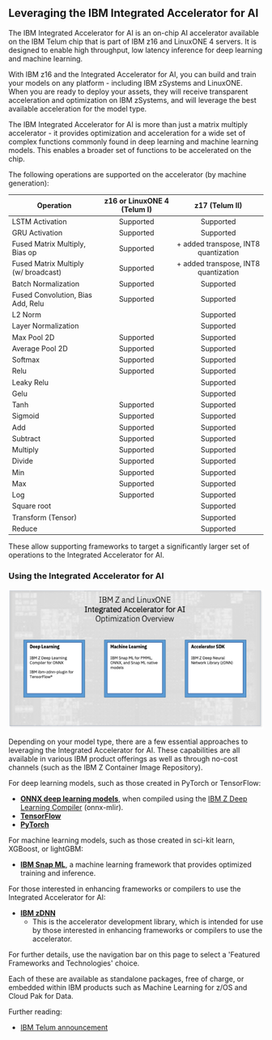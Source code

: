 ## Leveraging the IBM Integrated Accelerator for AI

The IBM Integrated Accelerator for AI is an on-chip AI accelerator available on the IBM Telum chip that is part of IBM z16 and LinuxONE 4 servers. It is designed to enable high throughput, low latency inference for deep learning and machine learning. 

With IBM z16 and the Integrated Accelerator for AI, you can build and train your models on any platform - including IBM zSystems and LinuxONE. When you are ready to deploy your assets, they will receive transparent acceleration and optimization on IBM zSystems, and will leverage the best available acceleration for the model type.

The IBM Integrated Accelerator for AI is more than just a matrix multiply accelerator - it provides optimization and acceleration for a wide set of complex functions commonly found in deep learning and machine learning models. This enables a broader set of functions to be accelerated on the chip.

The following operations are supported on the accelerator (by machine generation):

| Operation |  z16 or LinuxONE 4 (Telum I) | z17 (Telum II) | 
| --------------------- | :---------------------: | :---------------------: |
| LSTM Activation | Supported | Supported | 
| GRU Activation |  Supported | Supported | 
| Fused Matrix Multiply, Bias op |  Supported | + added transpose, INT8 quantization |
| Fused Matrix Multiply (w/ broadcast) |  Supported | + added transpose, INT8 quantization | 
| Batch Normalization |  Supported | Supported | 
| Fused Convolution, Bias Add, Relu | Supported | Supported |
| L2 Norm |  | Supported |
| Layer Normalization |  | Supported |
| Max Pool 2D |  Supported | Supported |
| Average Pool 2D |  Supported | Supported |
| Softmax |  Supported | Supported |
| Relu |  Supported | Supported |
| Leaky Relu |  | Supported |
| Gelu |  | Supported |
| Tanh |  Supported | Supported |
| Sigmoid |  Supported | Supported |
| Add |  Supported | Supported |
| Subtract |  Supported | Supported |
| Multiply |  Supported | Supported |
| Divide |  Supported | Supported |
| Min |  Supported | Supported |
| Max |  Supported | Supported |
| Log |  Supported | Supported |
| Square root |  | Supported |
| Transform (Tensor) |  | Supported |
| Reduce  |  | Supported |


These allow supporting frameworks to target a significantly larger set of operations to the Integrated Accelerator for AI. 

### Using the Integrated Accelerator for AI

![IBM Z and LinuxONE Telum Integrated Accelerator for AI reference technologies ](z16aiusw.png)

Depending on your model type, there are a few essential approaches to leveraging the Integrated Accelerator for AI. These capabilities are all available in various IBM product offerings as well as through no-cost channels (such as the IBM Z Container Image Repository). 

For deep learning models, such as those created in PyTorch or TensorFlow:

 - [**ONNX deep learning models**](onnxdlc.md), when compiled using the [IBM Z Deep Learning Compiler](https://github.com/ibm/zdlc) (onnx-mlir). 
 - [**TensorFlow**](tensorflow.md) 
 - [**PyTorch**](pytorch.md)
 
For machine learning models, such as those created in sci-kit learn, XGBoost, or lightGBM:

 - [**IBM Snap ML**](snapml.md), a machine learning framework that provides optimized training and inference.
 
For those interested in enhancing frameworks or compilers to use the Integrated Accelerator for AI:

 - [**IBM zDNN**](codingAIU.md)
    - This is the accelerator development library, which is intended for use by those interested in enhancing frameworks or compilers to use the accelerator.  

For further details, use the navigation bar on this page to select a 'Featured Frameworks and Technologies' choice. 

Each of these are available as standalone packages, free of charge, or embedded within IBM products such as  Machine Learning for z/OS and Cloud Pak for Data. 

Further reading:

- [IBM Telum announcement](https://www.ibm.com/blog/ibm-telum-processor-the-next-gen-microprocessor-for-ibm-z-and-ibm-linuxone/)
